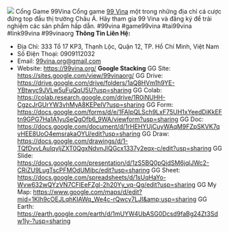 ![](https://s3-ap-northeast-1.amazonaws.com/g0v-hackmd-images/uploads/upload_bbf007bef6e8edf29572044825ab1398.jpg)
Cổng Game 99Vina
Cổng game <a href="https://99vina.org/">99 Vina</a> một trong những địa chỉ cá cược đứng top đầu thị trường Châu Á. Hãy tham gia 99 Vina và đăng ký để trải nghiệm các sản phẩm hấp dẫn.
#99vina #game99vina #tai99vina #link99vina #99vinaorg
<strong>Thông Tin Liên Hệ:</strong>
- Địa Chỉ: 333 Tổ 17 KP3, Thạnh Lộc, Quận 12, TP. Hồ Chí Minh, Việt Nam
- Số Điện Thoại: 0909112032
- Email: 99vina.org@gmail.com
- Website: <a href="https://99vina.org/">https://99vina.org/</a>
<strong>Google Stacking</strong>
GG Site: <a href="https://sites.google.com/view/99vinaorg/">https://sites.google.com/view/99vinaorg/</a>
GG Drive: <a href="https://drive.google.com/drive/folders/1aQ8HVm1h9YE-YBtwyc9JVLw5uFuQqU5U?usp=sharing">https://drive.google.com/drive/folders/1aQ8HVm1h9YE-YBtwyc9JVLw5uFuQqU5U?usp=sharing</a>
GG Colab: <a href="https://colab.research.google.com/drive/1R0iNUHH-CgzcJrGUrYW3vhMyA8KEPeIV?usp=sharing">https://colab.research.google.com/drive/1R0iNUHH-CgzcJrGUrYW3vhMyA8KEPeIV?usp=sharing</a>
GG Form: <a href="https://docs.google.com/forms/d/e/1FAIpQLSch9LxF75UH1xYeedDiKkEFtn9GPG7Ha1A1yuSeQgOfb6_9WA/viewform?usp=sharing">https://docs.google.com/forms/d/e/1FAIpQLSch9LxF75UH1xYeedDiKkEFtn9GPG7Ha1A1yuSeQgOfb6_9WA/viewform?usp=sharing</a>
GG Doc: <a href="https://docs.google.com/document/d/1rHEHYUjCuyWAqM9FZpSKVK7qvHEE8UoO4emsrakaOYU/edit?usp=sharing">https://docs.google.com/document/d/1rHEHYUjCuyWAqM9FZpSKVK7qvHEE8UoO4emsrakaOYU/edit?usp=sharing</a>
GG Draw: <a href="https://docs.google.com/drawings/d/1-TQfDvvLAuIqyljZXT0QgxNdvnJlQGcx1337y2eqx-c/edit?usp=sharing">https://docs.google.com/drawings/d/1-TQfDvvLAuIqyljZXT0QgxNdvnJlQGcx1337y2eqx-c/edit?usp=sharing</a>
GG Slide: <a href="https://docs.google.com/presentation/d/1zS5BQ0pQidSM6jqlJWc2-CRiZU9LugTscPFMOdUMibc/edit?usp=sharing">https://docs.google.com/presentation/d/1zS5BQ0pQidSM6jqlJWc2-CRiZU9LugTscPFMOdUMibc/edit?usp=sharing</a>
GG Sheet: <a href="https://docs.google.com/spreadsheets/d/1sUqHaYo-Wvw632wQYzVN7CFIEeFZgl-2h20Yy_vq-Qg/edit?usp=sharing">https://docs.google.com/spreadsheets/d/1sUqHaYo-Wvw632wQYzVN7CFIEeFZgl-2h20Yy_vq-Qg/edit?usp=sharing</a>
GG My Map: <a href="https://www.google.com/maps/d/edit?mid=1KIh9cOEJLqhKIAWq_We4c-rQwcy7LJI&amp;usp=sharing">https://www.google.com/maps/d/edit?mid=1KIh9cOEJLqhKIAWq_We4c-rQwcy7LJI&amp;usp=sharing</a>
GG Earth: <a href="https://earth.google.com/earth/d/1mUYW4UbASG0Dcsd9faBg24Zt3Sdw1ly-?usp=sharing">https://earth.google.com/earth/d/1mUYW4UbASG0Dcsd9faBg24Zt3Sdw1ly-?usp=sharing</a>